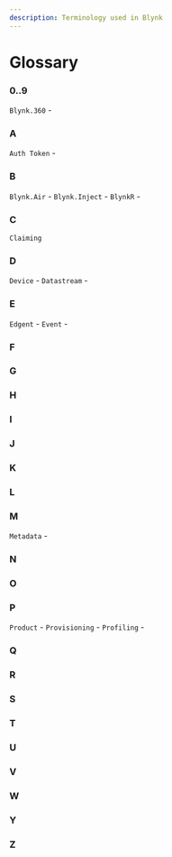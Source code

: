 ```yaml
---
description: Terminology used in Blynk
---
```


# Glossary

### 0..9
`Blynk.360` - 

### A  
`Auth Token` - 

### B
`Blynk.Air` -
`Blynk.Inject` - 
`BlynkR` - 

### C
`Claiming`

### D
`Device` - 
`Datastream` - 

### E
`Edgent` - 
`Event` - 

### F

### G

### H

### I

### J

### K

### L

### M
`Metadata` - 

### N

### O

### P  
`Product` - 
`Provisioning` - 
`Profiling` - 

### Q

### R

### S

### T

### U

### V

### W

### Y

### Z

